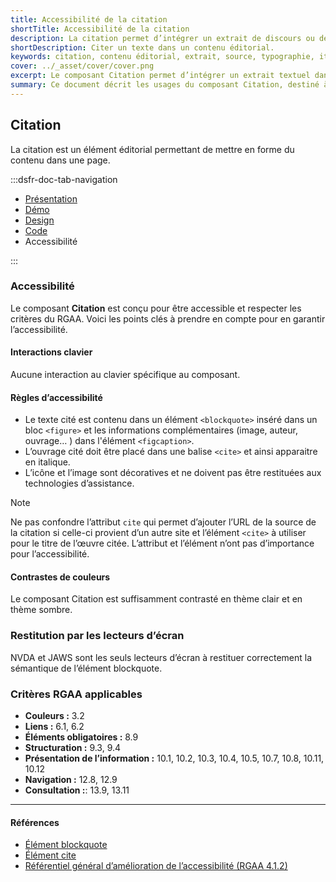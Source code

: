 ```yaml
---
title: Accessibilité de la citation
shortTitle: Accessibilité de la citation
description: La citation permet d’intégrer un extrait de discours ou de texte au sein d’un contenu éditorial, en respectant des règles précises de forme.
shortDescription: Citer un texte dans un contenu éditorial.
keywords: citation, contenu éditorial, extrait, source, typographie, italique, UX, accessibilité, design system, mise en forme
cover: ../_asset/cover/cover.png
excerpt: Le composant Citation permet d’intégrer un extrait textuel dans une page, avec des champs de détails pour ajouter des précisions sur la source. Il doit respecter une présentation typographique soignée.
summary: Ce document décrit les usages du composant Citation, destiné à intégrer des extraits de textes ou de discours dans un contenu éditorial. Il explique comment distinguer la citation des composants de mise en avant ou de mise en exergue, précise les règles typographiques à appliquer, comme l’usage de guillemets et de l’italique, et recommande d’éviter les citations trop longues pour préserver la lisibilité. Il fournit également des indications sur la structuration, l’usage des champs de détails, et les règles de propriété intellectuelle à respecter.
---
```


## Citation

La citation est un élément éditorial permettant de mettre en forme du contenu dans une page.

:::dsfr-doc-tab-navigation

- [Présentation](../index.md)
- [Démo](../demo/index.md)
- [Design](../design/index.md)
- [Code](../code/index.md)
- Accessibilité

:::

### Accessibilité

Le composant **Citation** est conçu pour être accessible et respecter les critères du RGAA. Voici les points clés à prendre en compte pour en garantir l’accessibilité.

#### Interactions clavier

Aucune interaction au clavier spécifique au composant.

#### Règles d’accessibilité

- Le texte cité est contenu dans un élément `<blockquote>` inséré dans un bloc `<figure>` et les informations complémentaires (image, auteur, ouvrage… ) dans l'élément `<figcaption>`.
- L’ouvrage cité doit être placé dans une balise `<cite>` et ainsi apparaitre en italique.
- L’icône et l’image sont décoratives et ne doivent pas être restituées aux technologies d’assistance.

> [!NOTE]
> Ne pas confondre l’attribut `cite` qui permet d’ajouter l’URL de la source de la citation si celle-ci provient d’un autre site et l’élément `<cite>` à utiliser pour le titre de l’œuvre citée.
> L’attribut et l’élément n’ont pas d’importance pour l’accessibilité.

#### Contrastes de couleurs

Le composant Citation est suffisamment contrasté en thème clair et en thème sombre.

### Restitution par les lecteurs d’écran

NVDA et JAWS sont les seuls lecteurs d’écran à restituer correctement la sémantique de l’élément blockquote.

### Critères RGAA applicables

- **Couleurs&nbsp;:** 3.2
- **Liens&nbsp;:** 6.1, 6.2
- **Éléments obligatoires&nbsp;:** 8.9
- **Structuration&nbsp;:** 9.3, 9.4
- **Présentation de l’information&nbsp;:** 10.1, 10.2, 10.3, 10.4, 10.5, 10.7, 10.8, 10.11, 10.12
- **Navigation&nbsp;:** 12.8, 12.9
- **Consultation&nbsp;:**: 13.9, 13.11

---

#### Références

- [Élément blockquote](https://html.spec.whatwg.org/#the-blockquote-element)
- [Élément cite](https://html.spec.whatwg.org/#the-cite-element)
- [Référentiel général d’amélioration de l’accessibilité (RGAA 4.1.2)](https://accessibilite.numerique.gouv.fr/methode/criteres-et-tests/)
